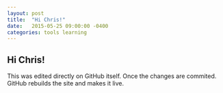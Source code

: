 ```yaml
---
layout: post
title:  "Hi Chris!"
date:   2015-05-25 09:00:00 -0400
categories: tools learning
---
```


## Hi Chris!

This was edited directly on GitHub itself. Once the changes are commited. GitHub rebuilds the site and makes it live. 
